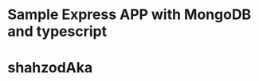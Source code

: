 <!-- bootsrapped using @nurikjohn/create-me-project -->

# Sample Express APP with MongoDB and typescript
# shahzodAka
